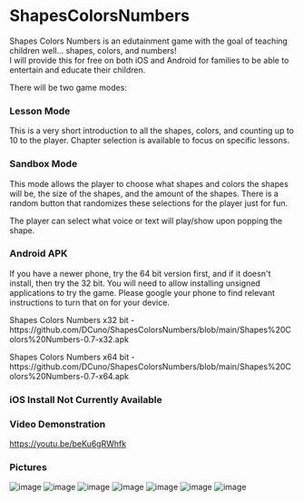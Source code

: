 # ShapesColorsNumbers

Shapes Colors Numbers is an edutainment game with the goal of teaching children well... shapes, colors, and numbers!\
I will provide this for free on both iOS and Android for families to be able to entertain and educate their children.

There will be two game modes:
### Lesson Mode
  <p>This is a very short introduction to all the shapes, colors, and counting up to 10 to the player. Chapter selection is available to focus on specific lessons. </p>
  
   <h3>Sandbox Mode</h3>
  <p>This mode allows the player to choose what shapes and colors the shapes will be, the size of the shapes, and the amount of the shapes. There is a random button that randomizes these selections for the player just for fun. </p>
  <p>The player can select what voice or text will play/show upon popping the shape. </p>

### Android APK
<p>If you have a newer phone, try the 64 bit version first, and if it doesn't install, then try the 32 bit. You will need to allow installing unsigned applications to try the game. Please google your phone to find relevant instructions to turn that on for your device.</p>
<p>Shapes Colors Numbers x32 bit - https://github.com/DCuno/ShapesColorsNumbers/blob/main/Shapes%20Colors%20Numbers-0.7-x32.apk</p>
<p>Shapes Colors Numbers x64 bit - https://github.com/DCuno/ShapesColorsNumbers/blob/main/Shapes%20Colors%20Numbers-0.7-x64.apk</p>

### iOS Install Not Currently Available

### Video Demonstration
https://youtu.be/beKu6gRWhfk

### Pictures
![image](https://user-images.githubusercontent.com/47536227/160147098-dec3f99c-2b70-43b3-b965-fb7b382f3d9a.png)
![image](https://user-images.githubusercontent.com/47536227/160147174-ab3d83f2-311d-41dd-9a24-6e525e48ebb9.png)
![image](https://user-images.githubusercontent.com/47536227/160147368-c48ce5dd-fa67-491d-8ddb-8ede12201cd7.png)
![image](https://user-images.githubusercontent.com/47536227/160147422-5c6fe383-f1eb-43f2-8866-35c0bef23539.png)
![image](https://user-images.githubusercontent.com/47536227/160147462-e3a96f42-a9b7-4eef-8e98-59ca384e5329.png)
![image](https://user-images.githubusercontent.com/47536227/160147502-1761da52-a49f-4c91-977e-607fe11e1d2d.png)
![image](https://user-images.githubusercontent.com/47536227/160147651-bd427a56-4c93-4e57-9c67-17e21f9a4f3a.png)

